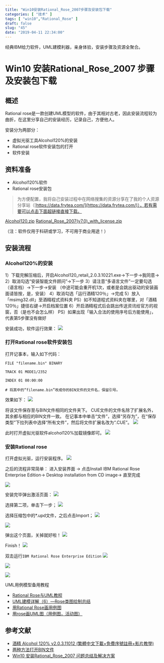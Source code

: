```yaml
---
title: "Win10安装Rational_Rose_2007步骤及安装包下载"
categories: [ "技术" ]
tags: [ "win10","Rational_Rose" ]
draft: false
slug: "45"
date: "2019-04-11 22:34:00"
---
```


经典IBM给力软件，UML建模利器，亲身体验，安装步骤及资源全聚合。


# Win10 安装Rational_Rose_2007 步骤及安装包下载

## 概述
Rational rose是一款创建UML模型的软件，由于其相对古老，因此安装流程较为曲折，在这里分享自己的安装经历，记录自己，方便他人。

安装分为两部分：
- 虚拟光驱工具Alcohol120%的安装
- Rational rose软件安装包的打开
- 软件安装

<!--more-->

## 资料准备
- Alcohol120%软件
- Rational rose安装包
>为方便配置，我将自己安装过程中在网络搜集的资源分享在了我的个人资源分享站（[https://data.frytea.com/](https://data.frytea.com/)），若有需要可以点击下面超链接直接下载。

[Alcohol120.zip](https://data.frytea.com/?/Public/windows%20Tools/Alcohol120.zip)
[Rational_Rose_2007(v7.0)_with_license.zip](https://data.frytea.com/?/Public/windows%20Tools/Rational_Rose_2007%28v7.0%29_with_license.zip)

（注：软件仅用于科研或学习，不可用于商业用途！）

## 安装流程

### Alcohol120%的安装
1）下载完解压缩后，开启Alcohol120_retail_2.0.3.10221.exe→下一步→我同意→
2）取消勾选“安装智能文件顾问”→下一步
3）请注意“多语言文件”一定要勾选（语言档）→下一步→安装
（中途可能会重开机1次，或者是会跳出驱动的安装画面请皆按，是，安装）
4）取消勾选「运行酒精120％」→完成
5）放入「msimg32.dll」至酒精程式资料夹
PS）如不知道程式资料夹在哪里，对「酒精120％」捷径右键→开启档案位置
6）开启酒精程式后会跳出传送资讯给官方的视窗，否（是也不会怎么样）
PS）如果出现「输入合法的使用序号后方能使用」，代表第5步骤没有做好

安装成功，软件运行效果：
![](https://raw.githubusercontent.com/songtianlun/Image-Hosting/image/20190411221325.png)

### 打开Rational rose软件安装包
打开记事本，输入如下代码：

```
FILE "filename.bin" BINARY

TRACK 01 MODE1/2352

INDEX 01 00:00:00

# 将其中的“filename.bin”改成你的BIN文件的文件名，保留引号。
```

效果如下：
![](https://raw.githubusercontent.com/songtianlun/Image-Hosting/image/20190411221602.png)

将该文件保存至与BIN文件相同的文件夹下。
CUE文件的文件名除了扩展名外，其余都与相应的BIN文件一致。
在记事本中单击“文件”，选择“另存为”，在“保存类型”下拉列表中选择“所有文件”，然后将文件扩展名改为“.CUE”。
![](https://raw.githubusercontent.com/songtianlun/Image-Hosting/image/20190411221638.png)

此时打开虚拟光驱软件alcohol120%加载镜像即可。
![](https://raw.githubusercontent.com/songtianlun/Image-Hosting/image/20190411221837.png)

### 安装Rational rose
打开虚拟光驱，运行安装程序。
![](https://raw.githubusercontent.com/songtianlun/Image-Hosting/image/20190411222539.png)

之后的流程非常简单：
进入安装界面 -> 点击Install IBM Rational Rose Enterprise Edition-> Desktop installation from CD image-> 直至完成

![](https://raw.githubusercontent.com/songtianlun/Image-Hosting/image/20190411222621.png)

安装完毕弹出激活页面：
![](https://raw.githubusercontent.com/songtianlun/Image-Hosting/image/20190411222046.png)

选择第二项，单击下一步；
![](https://raw.githubusercontent.com/songtianlun/Image-Hosting/image/20190411222119.png)

选择压缩包中的*.upd文件，之后点击Import；
![](https://raw.githubusercontent.com/songtianlun/Image-Hosting/image/20190411222214.png)

![](https://raw.githubusercontent.com/songtianlun/Image-Hosting/image/20190411222407.png)

弹出这个页面，关掉就好啦！
![](https://raw.githubusercontent.com/songtianlun/Image-Hosting/image/20190411222713.png)

Finish！
![](https://raw.githubusercontent.com/songtianlun/Image-Hosting/image/20190411222315.png)

双击运行`IBM Rational Rose Enterprise Edition`
![](https://raw.githubusercontent.com/songtianlun/Image-Hosting/image/20190411222750.png)

![](https://raw.githubusercontent.com/songtianlun/Image-Hosting/image/20190411222852.png)

![](https://raw.githubusercontent.com/songtianlun/Image-Hosting/image/20190411222957.png)


UML用例模型备用教程
- [Rational Rose与UML教程](https://www.cnblogs.com/xuyuanjia/p/5808517.html)
- [UML建模详解（6）—Rose类图绘制总结](https://blog.csdn.net/fanyun_01/article/details/51094799)
- [用Rational Rose画用例图](https://jingyan.baidu.com/article/3f16e003c3b9172591c10301.html)
- [用rose画UML图（用例图，活动图）](https://www.cnblogs.com/lilicat/p/5540861.html)



## 参考文献
- [酒精 Alcohol 120% v2.0.3.11012 (繁體中文下載+免費序號註冊+影片教學)](http://a4287604.pixnet.net/blog/post/130199243-%E9%85%92%E7%B2%BE-alcohol-120%25-v2.0.3.10121-%28%E7%B9%81%E9%AB%94%E4%B8%AD%E6%96%87%E4%B8%8B%E8%BC%89%2B%E8%A8%BB%E5%86%8A%2B)
- [两种方法打开BIN文件](https://jingyan.baidu.com/article/8275fc862c4ed946a03cf63c.html)
- [Win10 安装Rational_Rose_2007 问题总结及解决方案](https://www.cnblogs.com/nmdzwps/p/5553281.html)